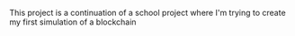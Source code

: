 <p>This project is a continuation of a school project where I'm trying to create my first simulation of a blockchain</p>
